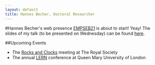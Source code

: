 ```yaml
---
layout: default
title: Hannes Becher, Doctoral Researcher
---
```

		
#Hannes Becher's web presence
[EMPSEB21](http://empseb21.bio.ed.ac.uk/) is about to start! Yeay! The slides of my talk (to be presented on Wednesday) can be found [here](misc/BECHER_stirling_talk_public.pdf).



##Upcoming Events
* The [Rocks and Clocks](https://royalsociety.org/events/2015/11/dating-species-divergences/) meeting at The Royal Society  
* The annual [LERN](http://londonevolution.net/) conference at Queen Mary University of London
